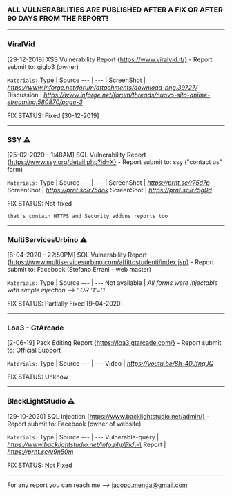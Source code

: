 ### ALL VULNERABILITIES ARE PUBLISHED AFTER A FIX OR AFTER 90 DAYS FROM THE REPORT!

-----------
### ViralVid
[29-12-2019] XSS Vulnerability Report {https://www.viralvid.it/} - Report submit to: giglo3 (owner)


`Materials:`
Type | Source
--- | --- |
ScreenShot | *https://www.inforge.net/forum/attachments/download-png.39727/*
Discussion | *https://www.inforge.net/forum/threads/nuovo-sito-anime-streaming.580870/page-3*


FIX STATUS: Fixed [30-12-2019]

-----------
### SSY ⚠

[25-02-2020 - 1:48AM] SQL Vulnerability Report {https://www.ssy.org/detail.php?id=X} - Report submit to: ssy ("contact us" form) 


`Materials:`
Type | Source
--- | --- |
   ScreenShot | *https://prnt.sc/r75d7p*
   ScreenShot | *https://prnt.sc/r75dok*
   ScreenShot | *https://prnt.sc/r75g0d*


FIX STATUS: Not-fixed 


`that's contain HTTPS and Security addons reports too`

-----------
### MultiServicesUrbino ⚠

[8-04-2020 - 22:50PM] SQL Vulnerability Report {https://www.multiservicesurbino.com/affittostudenti/index.jsp} - Report submit to: Facebook (Stefano Errani - web master)

`Materials:`
Type | Source
--- | --- 
Not available | *All forms were injectable with simple injection --> ' OR '1'='1*
   
   
FIX STATUS: Partially Fixed [9-04-2020] 

-----------
### Loa3 - GtArcade

[2-06-19] Pack Editing Report {https://loa3.gtarcade.com/} - Report submit to: Official Support

`Materials:`
Type | Source
--- | --- 
Video | *https://youtu.be/8h-40JfnqJQ*


FIX STATUS: Unknow 

-----------
### BlackLightStudio ⚠

[29-10-2020] SQL Injection {https://www.backlightstudio.net/admin/} - Report submit to: Facebook (owner of website)

`Materials:`
Type | Source
--- | --- 
Vulnerable-query | *https://www.backlightstudio.net/info.php\?id\=\*
Report | *https://prnt.sc/v9n50m*


FIX STATUS: Not Fixed 

-----------

For any report you can reach me --> jacopo.menga@gmail.com
